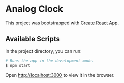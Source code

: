 # Analog Clock

This project was bootstrapped with [Create React App](https://github.com/facebook/create-react-app).

## Available Scripts

In the project directory, you can run:

```bash
# Runs the app in the development mode.
$ npm start
```

Open [http://localhost:3000](http://localhost:3000) to view it in the browser.
